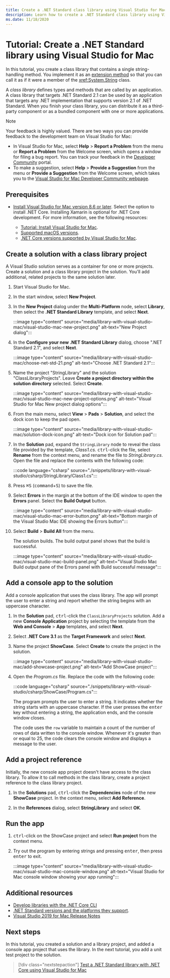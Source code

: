 ```yaml
---
title: Create a .NET Standard class library using Visual Studio for Mac
description: Learn how to create a .NET Standard class library using Visual Studio for Mac.
ms.date: 11/18/2020
---
```

# Tutorial: Create a .NET Standard library using Visual Studio for Mac

In this tutorial, you create a class library that contains a single string-handling method. You implement it as an [extension method](../../csharp/programming-guide/classes-and-structs/extension-methods.md) so that you can call it as if it were a member of the <xref:System.String> class.

A *class library* defines types and methods that are called by an application. A class library that targets .NET Standard 2.1 can be used by an application that targets any .NET implementation that supports version 2.1 of .NET Standard. When you finish your class library, you can distribute it as a third-party component or as a bundled component with one or more applications.

> [!NOTE]
> Your feedback is highly valued. There are two ways you can provide feedback to the development team on Visual Studio for Mac:
>
> - In Visual Studio for Mac, select **Help** > **Report a Problem** from the menu or **Report a Problem** from the Welcome screen, which opens a window for filing a bug report. You can track your feedback in the [Developer Community](https://aka.ms/feedback/report?space=41) portal.
> - To make a suggestion, select **Help** > **Provide a Suggestion** from the menu or **Provide a Suggestion** from the Welcome screen, which takes you to the [Visual Studio for Mac Developer Community webpage](https://aka.ms/feedback/suggest?space=41).

## Prerequisites

* [Install Visual Studio for Mac version 8.6 or later](https://visualstudio.microsoft.com/vs/mac/?utm_medium=microsoft&utm_source=docs.microsoft.com&utm_campaign=inline+link). Select the option to install .NET Core. Installing Xamarin is optional for .NET Core development. For more information, see the following resources:

  * [Tutorial: Install Visual Studio for Mac](/visualstudio/mac/installation).
  * [Supported macOS versions](../install/macos.md).
  * [.NET Core versions supported by Visual Studio for Mac](/visualstudio/mac/net-core-support).

## Create a solution with a class library project

A Visual Studio solution serves as a container for one or more projects. Create a solution and a class library project in the solution. You'll add additional, related projects to the same solution later.

1. Start Visual Studio for Mac.

1. In the start window, select **New Project**.

1. In the **New Project** dialog under the **Multi-Platform** node, select **Library**, then select the **.NET Standard Library** template, and select **Next**.

   :::image type="content" source="media/library-with-visual-studio-mac/visual-studio-mac-new-project.png" alt-text="New Project dialog":::

1. In the **Configure your new .NET Standard Library** dialog, choose ".NET Standard 2.1", and select **Next**.

   :::image type="content" source="media/library-with-visual-studio-mac/choose-net-std-21.png" alt-text="Choose .NET Standard 2.1":::

1. Name the project "StringLibrary" and the solution "ClassLibraryProjects". Leave **Create a project directory within the solution directory** selected. Select **Create**.

   :::image type="content" source="media/library-with-visual-studio-mac/visual-studio-mac-new-project-options.png" alt-text="Visual Studio for Mac New project dialog options":::

1. From the main menu, select **View** > **Pads** > **Solution**, and select the dock icon to keep the pad open.

   :::image type="content" source="media/library-with-visual-studio-mac/solution-dock-icon.png" alt-text="Dock icon for Solution pad":::

1. In the **Solution** pad, expand the `StringLibrary` node to reveal the class file provided by the template, *Class1.cs*. <kbd>ctrl</kbd>-click the file, select **Rename** from the context menu, and rename the file to *StringLibrary.cs*. Open the file and replace the contents with the following code:

   :::code language="csharp" source="./snippets/library-with-visual-studio/csharp/StringLibrary/Class1.cs":::

1. Press <kbd>⌘</kbd><kbd>S</kbd> (<kbd>command</kbd>+<kbd>S</kbd>) to save the file.

1. Select **Errors** in the margin at the bottom of the IDE window to open the **Errors** panel. Select the **Build Output** button.

   :::image type="content" source="media/library-with-visual-studio-mac/visual-studio-mac-error-button.png" alt-text="Bottom margin of the Visual Studio Mac IDE showing the Errors button":::

1. Select **Build** > **Build All** from the menu.

   The solution builds. The build output panel shows that the build is successful.

   :::image type="content" source="media/library-with-visual-studio-mac/visual-studio-mac-build-panel.png" alt-text="Visual Studio Mac Build output pane of the Errors panel with Build successful message":::

## Add a console app to the solution

Add a console application that uses the class library. The app will prompt the user to enter a string and report whether the string begins with an uppercase character.

1. In the **Solution** pad, <kbd>ctrl</kbd>-click the `ClassLibraryProjects` solution. Add a new **Console Application** project by selecting the template from the **Web and Console** > **App** templates, and select **Next**.

1. Select **.NET Core 3.1** as the **Target Framework** and select **Next**.

1. Name the project **ShowCase**. Select **Create** to create the project in the solution.

   :::image type="content" source="media/library-with-visual-studio-mac/add-showcase-project.png" alt-text="Add ShowCase project":::

1. Open the *Program.cs* file. Replace the code with the following code:

   :::code language="csharp" source="./snippets/library-with-visual-studio/csharp/ShowCase/Program.cs":::

   The program prompts the user to enter a string. It indicates whether the string starts with an uppercase character. If the user presses the <kbd>enter</kbd> key without entering a string, the application ends, and the console window closes.

   The code uses the `row` variable to maintain a count of the number of rows of data written to the console window. Whenever it's greater than or equal to 25, the code clears the console window and displays a message to the user.

## Add a project reference

Initially, the new console app project doesn't have access to the class library. To allow it to call methods in the class library, create a project reference to the class library project.

1. In the **Solutions** pad, <kbd>ctrl</kbd>-click the **Dependencies** node of the new **ShowCase** project. In the context menu, select **Add Reference**.

1. In the **References** dialog, select **StringLibrary** and select **OK**.

## Run the app

1. <kbd>ctrl</kbd>-click on the ShowCase project and select **Run project** from the context menu.

1. Try out the program by entering strings and pressing <kbd>enter</kbd>, then press <kbd>enter</kbd> to exit.

   :::image type="content" source="media/library-with-visual-studio-mac/visual-studio-mac-console-window.png" alt-text="Visual Studio for Mac console window showing your app running":::

## Additional resources

* [Develop libraries with the .NET Core CLI](libraries.md)
* [.NET Standard versions and the platforms they support](../../standard/net-standard.md).
* [Visual Studio 2019 for Mac Release Notes](/visualstudio/releasenotes/vs2019-mac-relnotes)

## Next steps

In this tutorial, you created a solution and a library project, and added a console app project that uses the library. In the next tutorial, you add a unit test project to the solution.

> [!div class="nextstepaction"]
> [Test a .NET Standard library with .NET Core using Visual Studio for Mac](testing-library-with-visual-studio-mac.md)
